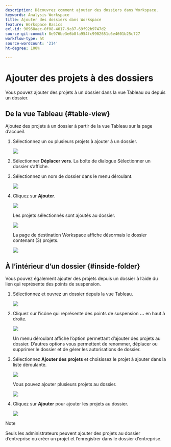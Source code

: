 ```yaml
---
description: Découvrez comment ajouter des dossiers dans Workspace.
keywords: Analysis Workspace
title: Ajouter des dossiers dans Workspace
feature: Workspace Basics
exl-id: 90968aec-0f08-4017-9c87-69f92b9747d2
source-git-commit: 8e976be3e6b8fa954fc9902651c6e4601b25c727
workflow-type: ht
source-wordcount: '214'
ht-degree: 100%

---
```


# Ajouter des projets à des dossiers

Vous pouvez ajouter des projets à un dossier dans la vue Tableau ou depuis un dossier.

## De la vue Tableau {#table-view}

Ajoutez des projets à un dossier à partir de la vue Tableau sur la page d’accueil.

1. Sélectionnez un ou plusieurs projets à ajouter à un dossier.

   ![](/help/analyze/analysis-workspace/build-workspace-project/assets/move-tv-selected.png)

1. Sélectionner **Déplacer vers**. La boîte de dialogue Sélectionner un dossier s’affiche.

1. Sélectionnez un nom de dossier dans le menu déroulant.

   ![](/help/analyze/analysis-workspace/build-workspace-project/assets/move-select-folder.png)

1. Cliquez sur **Ajouter**.

   ![](/help/analyze/analysis-workspace/build-workspace-project/assets/move-add.png)

   Les projets sélectionnés sont ajoutés au dossier.

   ![](/help/analyze/analysis-workspace/build-workspace-project/assets/move-projects-added.png)

   La page de destination Workspace affiche désormais le dossier contenant (3) projets.

   ![](/help/analyze/analysis-workspace/build-workspace-project/assets/move-folders-updated.png)

## À l’intérieur d’un dossier {#inside-folder}

Vous pouvez également ajouter des projets depuis un dossier à l’aide du lien qui représente des points de suspension.

1. Sélectionnez et ouvrez un dossier depuis la vue Tableau.

   ![](/help/analyze/analysis-workspace/build-workspace-project/assets/move-open-folder.png)

1. Cliquez sur l’icône qui représente des points de suspension **...** en haut à droite.

   ![](/help/analyze/analysis-workspace/build-workspace-project/assets/add-projects-elipsis.png)

   Un menu déroulant affiche l’option permettant d’ajouter des projets au dossier. D’autres options vous permettent de renommer, déplacer ou supprimer le dossier et de gérer les autorisations de dossier.

1. Sélectionnez **Ajouter des projets** et choisissez le projet à ajouter dans la liste déroulante.

   ![](/help/analyze/analysis-workspace/build-workspace-project/assets/select-add-projects.png)

   Vous pouvez ajouter plusieurs projets au dossier.

   ![](/help/analyze/analysis-workspace/build-workspace-project/assets/move-add-multiple-projects.png)

1. Cliquez sur **Ajouter** pour ajouter les projets au dossier.

   ![](/help/analyze/analysis-workspace/build-workspace-project/assets/move-added-items.png)


>[!NOTE]
>
>Seuls les administrateurs peuvent ajouter des projets au dossier d’entreprise ou créer un projet et l’enregistrer dans le dossier d’entreprise.

